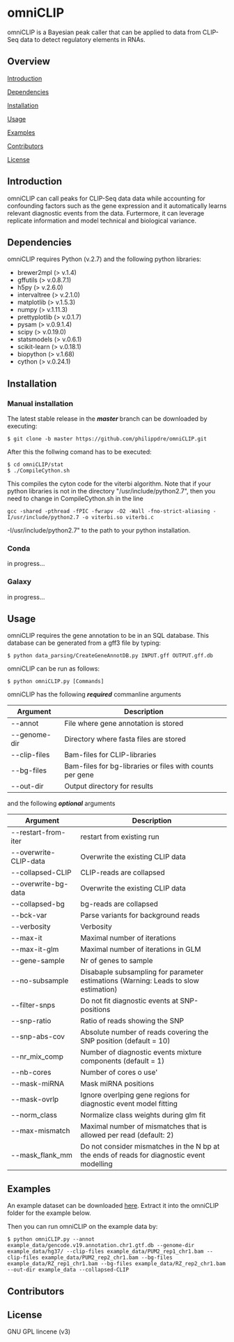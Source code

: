 # omniCLIP
omniCLIP is a Bayesian peak caller that can be applied to data from CLIP-Seq data to detect regulatory elements in RNAs. 

## Overview

[Introduction](#introduction)

[Dependencies](#dependencies)

[Installation](#installation)

[Usage](#usage)

[Examples](#examples)

[Contributors](#contributors)

[License](#license)


## Introduction
omniCLIP can call peaks for CLIP-Seq data data while accounting for confounding factors such as the gene expression and it automatically learns relevant diagnostic events from the data. Furtermore, it can leverage replicate information and model technical and biological variance.

## Dependencies
omniCLIP requires Python (v.2.7) and the following python libraries:

* brewer2mpl (> v.1.4)
* gffutils (> v.0.8.7.1)
* h5py (> v.2.6.0)
* intervaltree (> v.2.1.0)
* matplotlib (> v.1.5.3)
* numpy (> v.1.11.3)
* prettyplotlib (> v.0.1.7)
* pysam (> v.0.9.1.4)
* scipy (> v.0.19.0)
* statsmodels (> v.0.6.1)
* scikit-learn (> v.0.18.1)
* biopython (> v.1.68)
* cython (> v.0.24.1)

## Installation

### Manual installation
The latest stable release in the ***master*** branch can be downloaded by executing:
```
$ git clone -b master https://github.com/philippdre/omniCLIP.git
```
After this the follwing comand has to be executed:
```
$ cd omniCLIP/stat
$ ./CompileCython.sh
```
This compiles the cyton code for the viterbi algorithm. Note that if your python libraries is not in the directory "/usr/include/python2.7", then you need to change in CompileCython.sh in the line 
```
gcc -shared -pthread -fPIC -fwrapv -O2 -Wall -fno-strict-aliasing -I/usr/include/python2.7 -o viterbi.so viterbi.c
``` 
-I/usr/include/python2.7" to the path to your python installation.

### Conda

in progress...

### Galaxy

in progress...

## Usage
omniCLIP requires the gene annotation to be in an SQL database. This database can be generated from a gff3 file by typing:
```
$ python data_parsing/CreateGeneAnnotDB.py INPUT.gff OUTPUT.gff.db
```
omniCLIP can be run as follows:

```
$ python omniCLIP.py [Commands]
```
omniCLIP has the following ***required*** commanline arguments

Argument  | Description
------------- | -------------
--annot | File where gene annotation is stored
--genome-dir | Directory where fasta files are stored
--clip-files | Bam-files for CLIP-libraries
--bg-files | Bam-files for bg-libraries or files with counts per gene
--out-dir | Output directory for results


and the following ***optional*** arguments

Argument  | Description
------------- | -------------
--restart-from-iter | restart from existing run
--overwrite-CLIP-data | Overwrite the existing CLIP data
--collapsed-CLIP | CLIP-reads are collapsed
--overwrite-bg-data | Overwrite the existing CLIP data
--collapsed-bg | bg-reads are collapsed
--bck-var | Parse variants for background reads
--verbosity | Verbosity
--max-it | Maximal number of iterations
--max-it-glm | Maximal number of iterations in GLM
--gene-sample | Nr of genes to sample
--no-subsample | Disabaple subsampling for parameter estimations (Warning: Leads to slow estimation)
--filter-snps | Do not fit diagnostic events at SNP-positions
--snp-ratio | Ratio of reads showing the SNP
--snp-abs-cov | Absolute number of reads covering the SNP position (default = 10)
--nr_mix_comp | Number of diagnostic events mixture components (default = 1)
--nb-cores | Number of cores o use'
--mask-miRNA | Mask miRNA positions
--mask-ovrlp | Ignore overlping gene regions for diagnostic event model fitting
--norm_class | Normalize class weights during glm fit
--max-mismatch | Maximal number of mismatches that is allowed per read (default: 2)
--mask_flank_mm | Do not consider mismatches in the N bp at the ends of reads for diagnostic event modelling 


## Examples
An example dataset can be  downloaded [here](https://ohlerlab.mdc-berlin.de/files/omniCLIP/example_data.tar.gz). Extract it into the omniCLIP folder for the example below.

Then you can run omniCLIP on the example data by:
```
$ python omniCLIP.py --annot example_data/gencode.v19.annotation.chr1.gtf.db --genome-dir example_data/hg37/ --clip-files example_data/PUM2_rep1_chr1.bam --clip-files example_data/PUM2_rep2_chr1.bam --bg-files example_data/RZ_rep1_chr1.bam --bg-files example_data/RZ_rep2_chr1.bam --out-dir example_data --collapsed-CLIP 
```

## Contributors



## License
GNU GPL lincene (v3)
